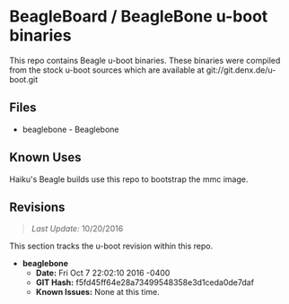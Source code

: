 BeagleBoard / BeagleBone u-boot binaries
===================

This repo contains Beagle u-boot binaries. These binaries were compiled from the stock u-boot sources which are available at git://git.denx.de/u-boot.git

Files
-------------

* beaglebone - Beaglebone

Known Uses
-------------
Haiku's Beagle builds use this repo to bootstrap the mmc image.

Revisions
-------------
> *Last Update:* 10/20/2016

This section tracks the u-boot revision within this repo.

* **beaglebone**
	* **Date:** Fri Oct 7 22:02:10 2016 -0400
	* **GIT Hash:** f5fd45ff64e28a73499548358e3d1ceda0de7daf
	* **Known Issues:** None at this time.
